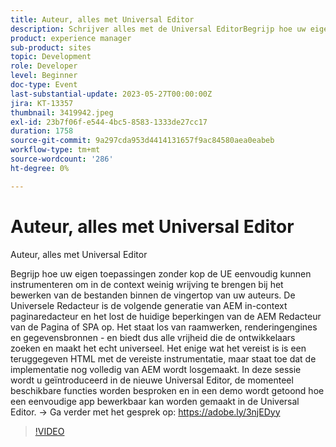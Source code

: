 ```yaml
---
title: Auteur, alles met Universal Editor
description: Schrijver alles met de Universal EditorBegrijp hoe uw eigen bestaande headless-apps de UE eenvoudig kunnen afstellen om in de context weinig wrijving te brengen bij het bewerken naar de vingertop van uw auteurs. De Universele Redacteur is de volgende generatie van AEM in-context paginaredacteur en het lost de huidige beperkingen van de AEM Redacteur van de Pagina of SPA op. Het staat los van raamwerken, renderingengines en gegevensbronnen - en biedt dus alle vrijheid die de ontwikkelaars zoeken en maakt het echt universeel. Het enige wat het vereist is is een teruggegeven HTML met de vereiste instrumentatie, maar staat toe dat de implementatie nog volledig van AEM wordt losgemaakt. In deze sessie wordt u geïntroduceerd in de nieuwe Universal Editor, de momenteel beschikbare functies worden besproken en in een demo wordt getoond hoe een eenvoudige app bewerkbaar kan worden gemaakt in de Universal Editor.
product: experience manager
sub-product: sites
topic: Development
role: Developer
level: Beginner
doc-type: Event
last-substantial-update: 2023-05-27T00:00:00Z
jira: KT-13357
thumbnail: 3419942.jpeg
exl-id: 23b7f06f-e544-4bc5-8583-1333de27cc17
duration: 1758
source-git-commit: 9a297cda953d4414131657f9ac84580aea0eabeb
workflow-type: tm+mt
source-wordcount: '286'
ht-degree: 0%

---
```


# Auteur, alles met Universal Editor

Auteur, alles met Universal Editor

Begrijp hoe uw eigen toepassingen zonder kop de UE eenvoudig kunnen instrumenteren om in de context weinig wrijving te brengen bij het bewerken van de bestanden binnen de vingertop van uw auteurs. De Universele Redacteur is de volgende generatie van AEM in-context paginaredacteur en het lost de huidige beperkingen van de AEM Redacteur van de Pagina of SPA op. Het staat los van raamwerken, renderingengines en gegevensbronnen - en biedt dus alle vrijheid die de ontwikkelaars zoeken en maakt het echt universeel. Het enige wat het vereist is is een teruggegeven HTML met de vereiste instrumentatie, maar staat toe dat de implementatie nog volledig van AEM wordt losgemaakt. In deze sessie wordt u geïntroduceerd in de nieuwe Universal Editor, de momenteel beschikbare functies worden besproken en in een demo wordt getoond hoe een eenvoudige app bewerkbaar kan worden gemaakt in de Universal Editor. → Ga verder met het gesprek op: https://adobe.ly/3njEDyy

>[!VIDEO](https://video.tv.adobe.com/v/3419942/?learn=on)
